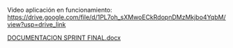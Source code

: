 Video aplicación en funcionamiento: https://drive.google.com/file/d/1PL7oh_sXMwoECkRdopnDMzMkjbo4YqbM/view?usp=drive_link

[DOCUMENTACION SPRINT FINAL.docx](https://github.com/user-attachments/files/15797890/DOCUMENTACION.SPRINT.FINAL.docx)
